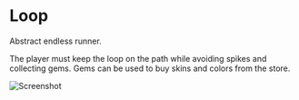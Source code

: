 # Loop
Abstract endless runner.

The player must keep the loop on the path while avoiding spikes and collecting gems.
Gems can be used to buy skins and colors from the store.

![Screenshot](https://raw.githubusercontent.com/Shaun-Anderson/Loop/Loop/0.png)

